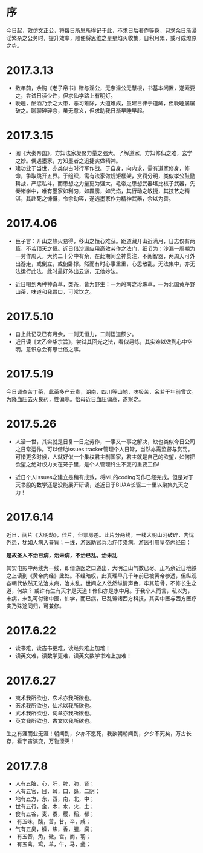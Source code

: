 # 序 #

今日起，效仿文正公，将每日所思所得记于此，不求日后著作等身，只求余日渐浸淫繁杂之公务时，提升效率，顺便将思维之星星焰火收集，日积月累，或可成燎原之势。

# 2017.3.13 #

- 数年前，余购《老子帛书》赠与淫公，无奈淫公无慧根，书基本闲置，遂索要之，尝试日读少许，但求仙学路上有明灯。
- 晚睡，酗酒乃余之大患，恶习难除，大道难成，虽建日律于道藏，但晚睡屡屡破之。聊聊碎碎念，虽无意义，但求助我日渐早睡早起。

# 2017.3.15 #

- 阅《大秦帝国》，方知法家凝聚力量之强大。了解道家，方知修仙之难，玄学之妙。偶遇墨家，方知墨者之迅捷实做精神。
- 建功业于当世，亦类似古时行军作战。于自身，向内求，需有道家修身，修命，争取跳开五界。于组织，需有法家做规矩框架，赏罚分明，类似孝公鼓励耕战，严惩私斗。而思想之力量更为强大，毛帝之思想武器堪比核子武器，先秦诸学中，唯有墨家如利刃，如霹雳，如光焰，其行动之敏捷，其技艺之精湛，其赴死之慷慨，令余动容，遂选墨家作为精神武器，余以为善。

# 2017.4.06 #

- 巨子言：开山之热火易得，移山之恒心难获。距道藏开山近满月，日志仅有两篇，不若顶天之恒。近日借沙漏应用高效劳作之法门，细节为：沙漏一周期为一劳作周天，大约二十分中有余，在此期间全神贯注，不阅智器，两周天可外出游走，或倒立，或俯卧撑。然而有时心事重重，心思散乱，无法集中，亦无法运行此法，此时最好外出云游，无他妙法。

- 近日喝到两种神奇草，类茶，皆为野生：一为岭南之珍珠草，一为北国黄芹野山茶，味道和我胃口，可常饮之。

# 2017.5.10 #

- 自上此记录已有月余，一则无恒力，二则悟道颇少。
- 近日读《太乙金华宗旨》，尝试其回光之法，看似易练，其实难以做到心中空明。意识总会有思世俗之事。

# 2017.5.19 #

今日调查苦丁茶，此茶多产云贵，湖南，四川等山地，味极苦，余若干年前曾饮。为降血压去火良药，性偏寒。恰母近日血压偏高，遂察之。

# 2017.5.26 #

- 人活一世，其实就是日复一日之劳作，一事又一事之解决，缺也类似今日公司之日常运作。可以借助issues tracker管理个人日常，当然亦需监督与赏罚。可惜更多时候，人就好似一个集权君主制国家，君主就是自己的欲望，如何把欲望之绝对权力关在笼子里，是个人管理终生不变的重要工作!

- 近日个人issues之建立是稍有成效，将ML的coding习作已经完成。但是对于天书般的数学还是没能展开研读，遂近日于BUAA长驱二十里以聚集九天之力！

# 2017.6.14 #

近日，阅片《大明劫》，佳片，但票房差。此片分两线，一线大明山河破碎，内忧外患，犹如人病入膏肓；一线，游医助官兵治疗传染病。游医引用皇帝内经曰：

**是故圣人不治已病，治未病，不治已乱。治未乱**

其实电影中两线为一线，即借游医之口道出，大明江山气数已尽。正巧余近日地铁之上读到《黄帝内经》此处。不经暗叹，此真理早几千年前已被黄帝参透，但纵观各朝代依然无法治未病，治未乱。世间之人依然纵情声色，牢其筋骨，不修长生之道，何故？ 或许有生有灭才是天道！修仙亦是水中月。于我个人而言，私以为，未病，未乱可付诸中医，仙学，而已病，已乱诉诸西方科技，其实中医与西方医疗实乃殊途同归，可兼修。

# 2017.6.22 #

- 读书难，读古书更难，读经典难上加难！ 
- 读英文难，读数学更难，读英文数学书难上加难！

# 2017.6.27 #

- 夷术我所欲也，玄术亦我所欲也。
- 医术我所欲也，仙术以我所欲也。
- 武术我所欲也，词章亦我所欲也。
- 英文我所欲也，古文以我所欲也。

生之有涯而业无涯！朝闻到，夕亦不愿死，我欲朝朝闻到，夕夕不死矣，万古长存，看宇宙演变，万物湮灭！

# 2017.7.8 #

- 人有五脏，心，肝，脾，肺，肾；
- 人有五官，目，耳，口，鼻，二阴；
- 地有五方，东，西，南，北，中；
- 世有五行，金，木，水，火，土；
- 食有五谷，麦，黍，稷，稻，都；
- ​    有五味，酸，苦，甘，辛，咸；
- 气有五臭，臊，焦，香，腥，腐；
- ​    有五音，角，徽，宫，商，羽；
- ​    有五禽，鸡，羊，牛，马，彘；
